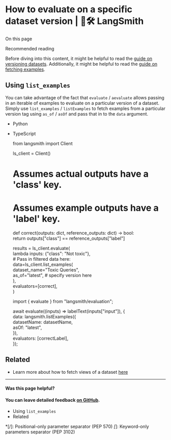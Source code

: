 # How to evaluate on a specific dataset version | 🦜️🛠️ LangSmith

On this page

Recommended reading

Before diving into this content, it might be helpful to read the [guide on versioning datasets](/evaluation/how_to_guides/version_datasets). Additionally, it might be helpful to read the [guide on fetching examples](/evaluation/how_to_guides/manage_datasets_programmatically#fetch-examples).

## Using `list_examples`​

You can take advantage of the fact that `evaluate` / `aevaluate` allows passing in an iterable of examples to evaluate on a particular version of a dataset. Simply use `list_examples` / `listExamples` to fetch examples from a particular version tag using `as_of` / `asOf` and pass that in to the `data` argument.

  * Python
  * TypeScript

    
    
    from langsmith import Client  
      
    ls_client = Client()  
      
    # Assumes actual outputs have a 'class' key.  
    # Assumes example outputs have a 'label' key.  
    def correct(outputs: dict, reference_outputs: dict) -> bool:  
      return outputs["class"] == reference_outputs["label"]  
      
    results = ls_client.evaluate(  
        lambda inputs: {"class": "Not toxic"},  
        # Pass in filtered data here:  
        data=ls_client.list_examples(  
          dataset_name="Toxic Queries",  
          as_of="latest",  # specify version here  
        ),  
        evaluators=[correct],  
    )  
    
    
    
    import { evaluate } from "langsmith/evaluation";  
      
    await evaluate((inputs) => labelText(inputs["input"]), {  
      data: langsmith.listExamples({  
        datasetName: datasetName,  
        asOf: "latest",  
      }),  
      evaluators: [correctLabel],  
    });  
    

## Related​

  * Learn more about how to fetch views of a dataset [here](/evaluation/how_to_guides/manage_datasets_programmatically#fetch-datasets)

* * *

#### Was this page helpful?

  

#### You can leave detailed feedback [on GitHub](https://github.com/langchain-ai/langsmith-docs/issues/new?title=DOC%3A+%3CPlease+write+a+comprehensive+title+after+the+%27DOC%3A+%27+prefix%3E).

  * Using `list_examples`
  * Related

  *[/]: Positional-only parameter separator (PEP 570)
  *[*]: Keyword-only parameters separator (PEP 3102)